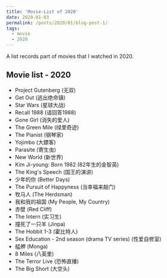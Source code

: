 ```yaml
---
title: 'Movie-List of 2020'
date: 2020-01-03
permalink: /posts/2020/01/blog-post-1/
tags:
  - movie
  - 2020
---
```


A list records part of movies that I watched in 2020.

## Movie list - 2020
- Project Gutenberg (无双)
- Get Out (逃出绝命镇)
- Star Wars (星球大战)
- Recall 1988 (请回答1988)
- Gone Girl (消失的爱人)
- The Green Mile (绿里奇迹)
- The Pianist (钢琴家)
- Yojimbo (大鏢客)
- Parasite (寄生虫)
- New World (新世界)
- Kim Ji-young: Born 1982 (82年生的金智英)
- The King's Speech (国王的演讲)
- 少年的你 (Better Days)
- The Pursuit of Happyness (当幸福来敲门)
- 牧马人 (The Herdsman)
- 我和我的祖国 (My People, My Country)
- 赤壁 (Red Cliff)
- The Intern (实习生)
- 撞死了一只羊 (Jinpa)
- The Hobbit 1-3 (霍比特人)
- Sex Education - 2nd season (drama TV series) (性爱自修室)
- 艋舺 (Monga)
- 8 Miles (八英里)
- The Terror Live (恐怖直播)
- The Big Short (大空头)
